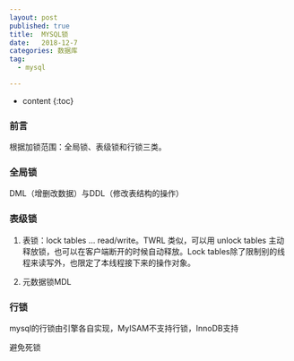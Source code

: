 ```yaml
---
layout: post
published: true
title:  MYSQL锁
date:   2018-12-7
categories: 数据库
tag:
  - mysql

---
```

* content
{:toc}

### 前言

根据加锁范围：全局锁、表级锁和行锁三类。

### 全局锁

DML（增删改数据）与DDL（修改表结构的操作）

### 表级锁

1. 表锁：lock tables … read/write。TWRL 类似，可以用 unlock tables 主动释放锁，也可以在客户端断开的时候自动释放。Lock tables除了限制别的线程来读写外，也限定了本线程接下来的操作对象。


2. 元数据锁MDL


### 行锁
mysql的行锁由引擎各自实现，MyISAM不支持行锁，InnoDB支持


避免死锁
